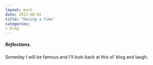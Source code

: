 ```yaml
---
layout: post
date: 2012-08-02 
title: "Having a Time"
categories:
- blog
---
```

<h5>Reflections.</h5><p>Someday I will be famous and I'll look back at this ol' blog and laugh.</p>